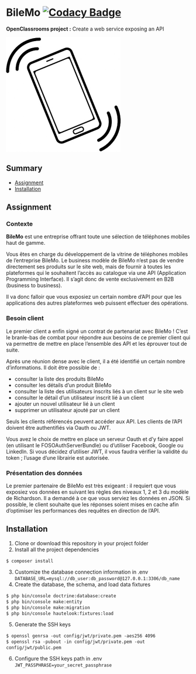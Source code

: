 # BileMo [![Codacy Badge](https://api.codacy.com/project/badge/Grade/fb109be8d2e249869a3ec4181815cb5e)](https://www.codacy.com/app/percevalseb1309/Bilemo?utm_source=github.com&amp;utm_medium=referral&amp;utm_content=percevalseb1309/Bilemo&amp;utm_campaign=Badge_Grade)

__OpenClassrooms project :__ Create a web service exposing an API 

![Vibrating Phone](public/images/vibrating-phone.jpg)

## Summary

*   [Assignment](#assignment)
*   [Installation](#installation)

## Assignment

### Contexte

__BileMo__ est une entreprise offrant toute une sélection de téléphones mobiles haut de gamme.

Vous êtes en charge du développement de la vitrine de téléphones mobiles de l’entreprise BileMo. Le business modèle de BileMo n’est pas de vendre directement ses produits sur le site web, mais de fournir à toutes les plateformes qui le souhaitent l’accès au catalogue via une API (Application Programming Interface). Il s’agit donc de vente exclusivement en B2B (business to business).

Il va donc falloir que vous exposiez un certain nombre d’API pour que les applications des autres plateformes web puissent effectuer des opérations.

### Besoin client

Le premier client a enfin signé un contrat de partenariat avec BileMo ! C’est le branle-bas de combat pour répondre aux besoins de ce premier client qui va permettre de mettre en place l’ensemble des API et les éprouver tout de suite.

Après une réunion dense avec le client, il a été identifié un certain nombre d’informations. Il doit être possible de : 
*   consulter la liste des produits BileMo
*   consulter les détails d’un produit BileMo
*   consulter la liste des utilisateurs inscrits liés à un client sur le site web
*   consulter le détail d’un utilisateur inscrit lié à un client
*   ajouter un nouvel utilisateur lié à un client
*   supprimer un utilisateur ajouté par un client

Seuls les clients référencés peuvent accéder aux API. Les clients de l’API doivent être authentifiés via Oauth ou JWT.

Vous avez le choix de mettre en place un serveur Oauth et d’y faire appel (en utilisant le FOSOAuthServerBundle) ou d’utiliser Facebook, Google ou LinkedIn. Si vous décidez d’utiliser JWT, il vous faudra vérifier la validité du token ; l’usage d’une librairie est autorisée.

### Présentation des données

Le premier partenaire de BileMo est très exigeant : il requiert que vous exposiez vos données en suivant les règles des niveaux 1, 2 et 3 du modèle de Richardson. Il a demandé à ce que vous serviez les données en JSON. Si possible, le client souhaite que les réponses soient mises en cache afin d’optimiser les performances des requêtes en direction de l’API.

## Installation

1.  Clone or download this repository in your project folder
2.  Install all the project dependencies
```
$ composer install
```
3.  Customize the database connection information in .env
`DATABASE_URL=mysql://db_user:db_password@127.0.0.1:3306/db_name`
4.  Create the database, the schema, and load data fixtures
```
$ php bin/console doctrine:database:create
$ php bin/console make:entity
$ php bin/console make:migration
$ php bin/console hautelook:fixtures:load
```
5.  Generate the SSH keys
```
$ openssl genrsa -out config/jwt/private.pem -aes256 4096
$ openssl rsa -pubout -in config/jwt/private.pem -out config/jwt/public.pem
```
6.  Configure the SSH keys path in .env
`JWT_PASSPHRASE=your_secret_passphrase`
